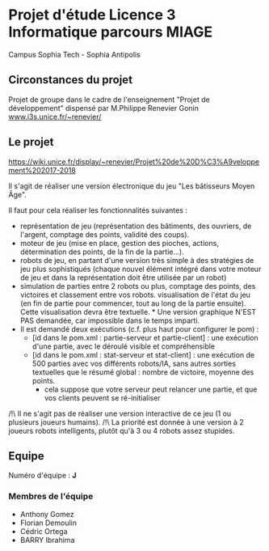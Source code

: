 # Projet d'étude Licence 3 Informatique parcours MIAGE
Campus Sophia Tech - Sophia Antipolis

## Circonstances du projet

Projet de groupe dans le cadre de l'enseignement "Projet de développement" dispensé par M.Philippe Renevier Gonin www.i3s.unice.fr/~renevier/

## Le projet

https://wiki.unice.fr/display/~renevier/Projet%20de%20D%C3%A9veloppement%202017-2018

Il s'agit de réaliser une version électronique du jeu "Les bâtisseurs Moyen Âge".

Il faut pour cela réaliser les fonctionnalités suivantes :
* représentation de jeu (représentation des bâtiments, des ouvriers, de l'argent, comptage des points, validité des coups).
* moteur de jeu (mise en place, gestion des pioches, actions, détermination des points, de la fin de la partie...).
* robots de jeu, en partant d'une version très simple à des stratégies de jeu plus sophistiqués (chaque nouvel élément intégré dans votre moteur de jeu et dans la représentation doit être utilisée par un robot)
* simulation de parties entre 2 robots ou plus, comptage des points, des victoires et classement entre vos robots.
visualisation de l'état du jeu (en fin de partie pour commencer, tout au long de la partie ensuite). Cette visualisation devra être textuelle. * Une version graphique N'EST PAS demandée, car impossible dans le temps imparti.
* Il est demandé deux exécutions (c.f. plus haut pour configurer le pom) : 
    * [id dans le pom.xml : partie-serveur et partie-client] : une exécution  d'une partie, avec le déroulé visible et compréhensible
    * [id dans le pom.xml : stat-serveur et stat-client] : une exécution de 500 parties avec vos différents robots/IA, sans autres sorties textuelles que le résumé global : nombre de victoire, moyenne des points.
        * cela suppose que votre serveur peut relancer une partie, et que vos clients peuvent se ré-initialiser
        
/!\ Il ne s'agit pas de réaliser une version interactive de ce jeu (1 ou plusieurs joueurs humains).
/!\ La priorité est donnée à une version à 2 joueurs robots intelligents, plutôt qu'à 3 ou 4 robots assez stupides.

## Equipe

Numéro d'équipe : **J**

### Membres de l'équipe

* Anthony Gomez
* Florian Demoulin
* Cédric Ortega
* BARRY Ibrahima



